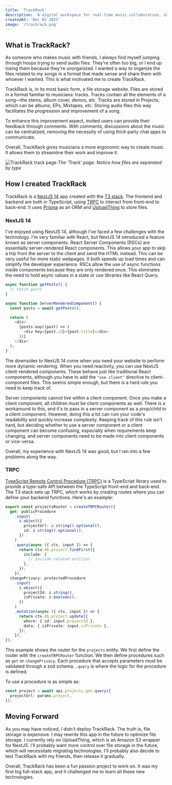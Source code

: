 ```yaml
---
title: 'TrackRack'
description: 'A digital workspace for real-time music collaboration, sharing, and editing of song elements.'
createdAt: 'Dec 02 2023'
image: '/trackrack.png'
---
```


## What is TrackRack?

As someone who makes music with friends, I always find myself jumping through hoops trying to send audio files. They're often too big, or I end up losing them because they're unorganized. I wanted a way to organize the files related to my songs in a format that made sense and share them with whoever I wanted. This is what motivated me to create TrackRack.

TrackRack is, in its most basic form, a file storage website. Files are stored in a format familiar to musicians: tracks. Tracks contain all the elements of a song—the stems, album cover, demos, etc. Tracks are stored in Projects, which can be albums, EPs, Mixtapes, etc. Storing audio files this way facilitates the progression and improvement of a song.

To enhance this improvement aspect, invited users can provide their feedback through comments. With comments, discussions about the music can be centralized, removing the necessity of using third-party chat apps to communicate.

Overall, TrackRack gives musicians a more ergonomic way to create music. It allows them to streamline their work and improve it.

![TrackRack track page](/trackrack-2.png)
*The 'Track' page. Notice how files are separated by type*

## How I created TrackRack

TrackRack is a [NextJS 14](https://nextjs.org/) app created with the [T3 stack](https://create.t3.gg/). The frontend and backend are both in TypeScript, using [TRPC](https://trpc.io/) to interact from front-end to back-end. It uses [Prisma](https://www.prisma.io/) as an ORM and [UploadThing](https://uploadthing.com/) to store files.

### NextJS 14
I've enjoyed using NextJS 14, although I've faced a few challenges with the technology. I'm very familiar with React, but NextJS 14 introduced a feature known as server components. React Server Components (RSCs) are essentially server-rendered React components. This allows your app to skip a trip from the server to the client and send the HTML instead. This can be very useful for more static webpages. It both speeds up load times and can simplify the developer experience. RSCs allow the use of async functions inside components because they are only rendered once. This eliminates the need to hold async values in a state or use libraries like React Query.

```typescript
async function getPosts() {
  // Fetch posts
}

async function ServerRenderedComponent() {
  const posts = await getPosts();

  return (
    <div>
      {posts.map((post) => (
        <div key={post.id}>{post.title}</div>
      ))}
    </div>
  );
}
```

The downsides to NextJS 14 come when you need your website to perform more dynamic rendering. When you need reactivity, you can use NextJS client-rendered components. These behave just like traditional React components, although you have to add the `"use client"` directive to client-component files. This seems simple enough, but there is a hard rule you need to keep track of.

Server components cannot live within a client component. Once you make a client component, all children must be client components as well. There is a workaround to this, and it's to pass in a server component as a prop/child to a client component. However, doing this a lot can ruin your code's readability and quickly increase complexity. Keeping track of this rule isn't hard, but deciding whether to use a server component or a client component can become confusing, especially when requirements keep changing, and server components need to be made into client components or vice-versa.

Overall, my experience with NextJS 14 was good, but I ran into a few problems along the way.

### TRPC

[TypeScript Remote Control Procedure (TRPC)](https://trpc.io/) is a TypeScript library used to provide a type-safe API between the TypeScript front-end and back-end. The T3 stack sets up TRPC, which works by creating routes where you can define your backend functions. Here's an example:

```typescript
export const projectsRouter = createTRPCRouter({
  get: publicProcedure
    .input(
      z.object({
        projectUrl: z.string().optional(),
        id: z.string().optional(),
      })
    )
    .query(async ({ ctx, input }) => {
      return ctx.db.project.findFirst({
        include: {
          // Include related entities
        },
      });
    }),
  changePrivacy: protectedProcedure
    .input(
      z.object({
        projectId: z.string(),
        isPrivate: z.boolean(),
      })
    )
    .mutation(async ({ ctx, input }) => {
      return ctx.db.project.update({
        where: { id: input.projectId },
        data: { isPrivate: input.isPrivate },
      });
    }),
});
```

This example shows the router for the `projects` entity. We first define the router with the `createTRPCRouter` function. We then define procedures such as `get` or `changePrivacy`. Each procedure that accepts parameters must be validated through a zod schema. `.query` is where the logic for the procedure is defined.

To use a procedure is as simple as:

```typescript
const project = await api.projects.get.query({
  projectUrl: params.project,
});
```

## Moving Forward

As you may have noticed, I didn't deploy TrackRack. The truth is, file storage is expensive. I may rewrite this app in the future to optimize file storage. I currently rely on UploadThing, which is an Amazon S3 wrapper for NextJS. I'll probably want more control over file storage in the future, which will necessitate migrating technologies. I'll probably also decide to test TrackRack with my friends, then release it gradually.

Overall, TrackRack has been a fun passion project to work on. It was my first big full-stack app, and it challenged me to learn all these new technologies.
